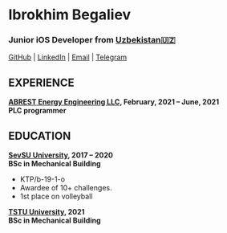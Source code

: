 # Ibrokhim Begaliev


### Junior iOS Developer  from  [Uzbekistan🇺🇿](https://en.wikipedia.org/wiki/Uzbekistan)

[GitHub](https://github.com/ibegaliev) | [LinkedIn](https://www.linkedin.com/in/ibegaliev/) | [Email](mailto:ibrohimbek2048@gmail.com) | [Telegram](https://t.me/ibegaliev)

EXPERIENCE
-
**[ABREST Energy Engineering LLC](http://abrest.uz/), February, 2021 – June, 2021 <br>
PLC programmer**


EDUCATION
-

**[SevSU University](https://www.sevsu.ru/), 2017 – 2020 <br>
BSc in Mechanical Building**

 - KTP/b-19-1-o
 - Awardee of 10+ challenges.
 - 1st place on volleyball
 
 

**[TSTU University](http://tdtu.uz/), 2021 <br>
BSc in Mechanical Building**


